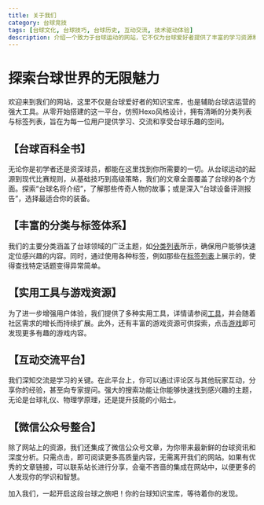```yaml
---
title: 关于我们
category: 台球竞技
tags: [台球文化, 台球技巧, 台球历史, 互动交流, 技术驱动体验]
description: 介绍一个致力于台球运动的网站，它不仅为台球爱好者提供了丰富的学习资源和交流平台，还支持台球店的运营管理。网站内容包括从台球的历史、规则到技巧和策略的全方位覆盖，并通过清晰的分类列表和标签系统帮助用户快速找到所需信息。此外，还提供实用工具和游戏资源以增强用户体验，同时鼓励用户间的互动交流，分享经验和提问。网站还集成了微信公众号文章，确保用户能获取最新的台球资讯和深度分析。无论是新手还是老手，都能在这个平台上找到乐趣和知识。
---
```


# 探索台球世界的无限魅力

欢迎来到我们的网站，这里不仅是台球爱好者的知识宝库，也是辅助台球店运营的强大工具。从零开始搭建的这一平台，仿照Hexo风格设计，拥有清晰的分类列表与标签列表，旨在为每一位用户提供学习、交流和享受台球乐趣的空间。

## 【台球百科全书】
无论你是初学者还是资深球员，都能在这里找到你所需要的一切。从台球运动的起源到现代比赛规则，从基础技巧到高级策略，我们的文章全面覆盖了台球的各个方面。探索“台球名将介绍”，了解那些传奇人物的故事；或是深入“台球设备评测报告”，选择最适合你的装备。

## 【丰富的分类与标签体系】
我们的主要分类涵盖了台球领域的广泛主题，如[分类列表](https://www.60score.com/category/%E5%88%86%E7%B1%BB%E5%88%97%E8%A1%A8.html)所示，确保用户能够快速定位感兴趣的内容。同时，通过使用各种标签，例如那些在[标签列表](https://www.60score.com/tag/%E6%A0%87%E7%AD%BE%E5%88%97%E8%A1%A8.html)上展示的，使得查找特定话题变得异常简单。

## 【实用工具与游戏资源】
为了进一步增强用户体验，我们提供了多种实用工具，详情请参阅[工具](https://www.60score.com/html/tools.html)，并会随着社区需求的增长而持续扩展。此外，还有丰富的游戏资源可供探索，点击[游戏](https://www.60score.com/html/games.html)即可发现更多有趣的游戏内容。

## 【互动交流平台】
我们深知交流是学习的关键。在此平台上，你可以通过评论区与其他玩家互动，分享你的经验，甚至向专家提问。强大的搜索功能让你能够快速找到感兴趣的主题，无论是台球礼仪、物理学原理，还是提升技能的小贴士。

## 【微信公众号整合】
除了网站上的资源，我们还集成了微信公众号文章，为你带来最新鲜的台球资讯和深度分析。只需点击，即可阅读更多高质量内容，无需离开我们的网站。如果有优秀的文章链接，可以联系站长进行分享，会毫不吝啬的集成在网站中，以便更多的人发现你的学识和智慧。

加入我们，一起开启这段台球之旅吧！你的台球知识宝库，等待着你的发现。